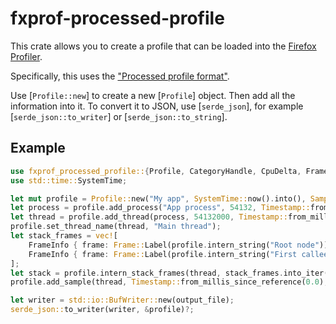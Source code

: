 # fxprof-processed-profile

This crate allows you to create a profile that can be loaded into
the [Firefox Profiler](https://profiler.firefox.com/).

Specifically, this uses the ["Processed profile format"](https://github.com/firefox-devtools/profiler/blob/main/docs-developer/processed-profile-format.md).

Use [`Profile::new`] to create a new [`Profile`] object. Then add all the
information into it. To convert it to JSON, use [`serde_json`], for
example [`serde_json::to_writer`] or [`serde_json::to_string`].

## Example

```rust
use fxprof_processed_profile::{Profile, CategoryHandle, CpuDelta, Frame, FrameInfo, FrameFlags, SamplingInterval, Timestamp};
use std::time::SystemTime;

let mut profile = Profile::new("My app", SystemTime::now().into(), SamplingInterval::from_millis(1));
let process = profile.add_process("App process", 54132, Timestamp::from_millis_since_reference(0.0));
let thread = profile.add_thread(process, 54132000, Timestamp::from_millis_since_reference(0.0), true);
profile.set_thread_name(thread, "Main thread");
let stack_frames = vec![
    FrameInfo { frame: Frame::Label(profile.intern_string("Root node")), category_pair: CategoryHandle::OTHER.into(), flags: FrameFlags::empty() },
    FrameInfo { frame: Frame::Label(profile.intern_string("First callee")), category_pair: CategoryHandle::OTHER.into(), flags: FrameFlags::empty() }
];
let stack = profile.intern_stack_frames(thread, stack_frames.into_iter());
profile.add_sample(thread, Timestamp::from_millis_since_reference(0.0), stack, CpuDelta::ZERO, 1);

let writer = std::io::BufWriter::new(output_file);
serde_json::to_writer(writer, &profile)?;
```
